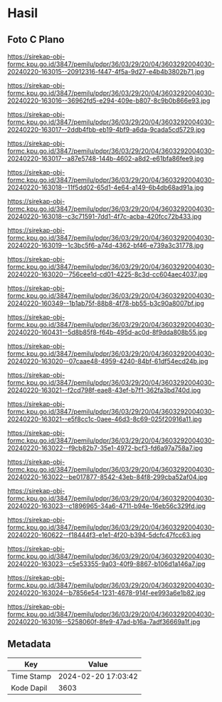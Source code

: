 # Hasil

## Foto C Plano

https://sirekap-obj-formc.kpu.go.id/3847/pemilu/pdpr/36/03/29/20/04/3603292004030-20240220-163015--20912316-f447-4f5a-9d27-e4b4b3802b71.jpg

https://sirekap-obj-formc.kpu.go.id/3847/pemilu/pdpr/36/03/29/20/04/3603292004030-20240220-163016--36962fd5-e294-409e-b807-8c9b0b866e93.jpg

https://sirekap-obj-formc.kpu.go.id/3847/pemilu/pdpr/36/03/29/20/04/3603292004030-20240220-163017--2ddb4fbb-eb19-4bf9-a6da-9cada5cd5729.jpg

https://sirekap-obj-formc.kpu.go.id/3847/pemilu/pdpr/36/03/29/20/04/3603292004030-20240220-163017--a87e5748-144b-4602-a8d2-e61bfa86fee9.jpg

https://sirekap-obj-formc.kpu.go.id/3847/pemilu/pdpr/36/03/29/20/04/3603292004030-20240220-163018--11f5dd02-65d1-4e64-a149-6b4db68ad91a.jpg

https://sirekap-obj-formc.kpu.go.id/3847/pemilu/pdpr/36/03/29/20/04/3603292004030-20240220-163018--c3c71591-7dd1-4f7c-acba-420fcc72b433.jpg

https://sirekap-obj-formc.kpu.go.id/3847/pemilu/pdpr/36/03/29/20/04/3603292004030-20240220-163019--1c3bc5f6-a74d-4362-bf46-e739a3c31778.jpg

https://sirekap-obj-formc.kpu.go.id/3847/pemilu/pdpr/36/03/29/20/04/3603292004030-20240220-163020--756cee1d-cd01-4225-8c3d-cc604aec4037.jpg

https://sirekap-obj-formc.kpu.go.id/3847/pemilu/pdpr/36/03/29/20/04/3603292004030-20240220-160349--1b1ab75f-88b8-4f78-bb55-b3c90a8007bf.jpg

https://sirekap-obj-formc.kpu.go.id/3847/pemilu/pdpr/36/03/29/20/04/3603292004030-20240220-160431--5d8b85f8-f64b-495d-ac0d-8f9dda808b55.jpg

https://sirekap-obj-formc.kpu.go.id/3847/pemilu/pdpr/36/03/29/20/04/3603292004030-20240220-163020--07caae48-4959-4240-84bf-61df54ecd24b.jpg

https://sirekap-obj-formc.kpu.go.id/3847/pemilu/pdpr/36/03/29/20/04/3603292004030-20240220-163021--f2cd798f-eae8-43ef-b7f1-362fa3bd740d.jpg

https://sirekap-obj-formc.kpu.go.id/3847/pemilu/pdpr/36/03/29/20/04/3603292004030-20240220-163021--e5f8cc1c-0aee-46d3-8c69-025f20916a11.jpg

https://sirekap-obj-formc.kpu.go.id/3847/pemilu/pdpr/36/03/29/20/04/3603292004030-20240220-163022--f9cb82b7-35e1-4972-bcf3-fd6a97a758a7.jpg

https://sirekap-obj-formc.kpu.go.id/3847/pemilu/pdpr/36/03/29/20/04/3603292004030-20240220-163022--be017877-8542-43eb-84f8-299cba52af04.jpg

https://sirekap-obj-formc.kpu.go.id/3847/pemilu/pdpr/36/03/29/20/04/3603292004030-20240220-163023--c1896965-34a6-4711-b94e-16eb56c329fd.jpg

https://sirekap-obj-formc.kpu.go.id/3847/pemilu/pdpr/36/03/29/20/04/3603292004030-20240220-160622--f18444f3-e1e1-4f20-b394-5dcfc47fcc63.jpg

https://sirekap-obj-formc.kpu.go.id/3847/pemilu/pdpr/36/03/29/20/04/3603292004030-20240220-163023--c5e53355-9a03-40f9-8867-b106d1a146a7.jpg

https://sirekap-obj-formc.kpu.go.id/3847/pemilu/pdpr/36/03/29/20/04/3603292004030-20240220-163024--b7856e54-1231-4678-914f-ee993a6e1b82.jpg

https://sirekap-obj-formc.kpu.go.id/3847/pemilu/pdpr/36/03/29/20/04/3603292004030-20240220-163016--5258060f-8fe9-47ad-b16a-7adf36669a1f.jpg


## Metadata

| Key        | Value               |
| ---------- | ------------------- |
| Time Stamp | 2024-02-20 17:03:42 |
| Kode Dapil | 3603                |



